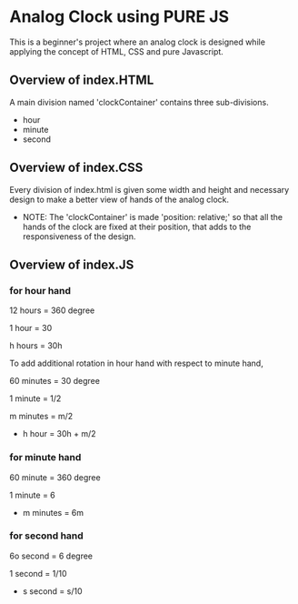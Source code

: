 
# Analog Clock using PURE JS

This is a beginner's project where an analog clock is designed while applying the concept of HTML, CSS and pure Javascript.

## Overview of index.HTML

A main division named 'clockContainer' contains three sub-divisions.
- hour
- minute
- second

## Overview of index.CSS

Every division of index.html is given some width and height and necessary design to make a better view of hands of the analog clock.

* NOTE: The 'clockContainer' is made 'position: relative;' so that all the hands of the clock are fixed at their position, that adds to the responsiveness of the design.

## Overview of index.JS

### for hour hand

12 hours = 360 degree

1 hour = 30

h hours = 30h

To add additional rotation in hour hand with respect to minute hand, 

60 minutes = 30 degree

1 minute = 1/2

m minutes = m/2 

- h hour = 30h + m/2


### for  minute hand

60 minute = 360 degree

1 minute = 6 

- m minutes = 6m

### for second hand

6o second = 6 degree

1 second = 1/10

- s second = s/10



